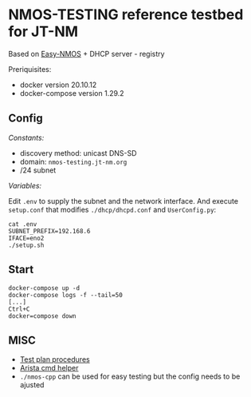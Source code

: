 # NMOS-TESTING reference testbed for JT-NM

Based on [Easy-NMOS](https://github.com/rhastie/easy-nmos) + DHCP server - registry

Preriquisites:
* docker version 20.10.12
* docker-compose version 1.29.2

## Config

_Constants:_

* discovery method: unicast DNS-SD
* domain: `nmos-testing.jt-nm.org`
* /24 subnet

_Variables:_

Edit `.env` to supply the subnet and the network interface.
And execute `setup.conf` that modifies `./dhcp/dhcpd.conf` and
`UserConfig.py`:

```
cat .env
SUBNET_PREFIX=192.168.6
IFACE=eno2
./setup.sh
```

## Start

```
docker-compose up -d
docker-compose logs -f --tail=50
[...]
Ctrl+C
docker=compose down
```

## MISC

* [Test plan procedures](./docs/test_plan_procedures.md)
* [Arista cmd helper](./docs/arista_cmd_helper.md)
* `./nmos-cpp` can be used for easy testing but the config needs to be
  ajusted
